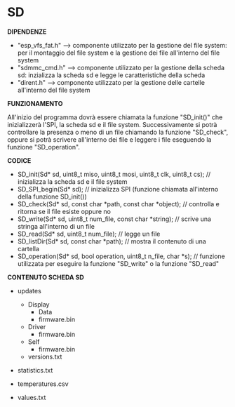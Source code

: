 # SD

**DIPENDENZE**
- "esp_vfs_fat.h" --> componente utilizzato per la gestione del file system: per il montaggio del file system e la gestione dei file all'interno del file system
- "sdmmc_cmd.h" --> componente utilizzato per la gestione della scheda sd: inzializza la scheda sd e legge le caratteristiche della scheda
- "dirent.h" --> componente utilizzato per la gestione delle cartelle all'interno del file system

**FUNZIONAMENTO**

All'inizio del programma dovrà essere chiamata la funzione "SD_init()" che inizializzerà l'SPI, la scheda sd e il file system. Successivamente si potrà controllare la presenza o meno di un file chiamando la funzione "SD_check", oppure si potrà scrivere all'interno dei file e leggere i file eseguendo la funzione "SD_operation".

**CODICE**
- SD_init(Sd* sd, uint8_t miso, uint8_t mosi, uint8_t clk, uint8_t cs);  //  inizializza la scheda sd e il file system
- SD_SPI_begin(Sd* sd);  //  inizializza SPI (funzione chiamata all'interno della funzione SD_init())
- SD_check(Sd* sd, const char *path, const char *object);  //  controlla e ritorna se il file esiste oppure no
- SD_write(Sd* sd, uint8_t num_file, const char *string);  //  scrive una stringa all'interno di un file
- SD_read(Sd* sd, uint8_t num_file);  //  legge un file
- SD_listDir(Sd* sd, const char *path);  //  mostra il contenuto di una cartella
- SD_operation(Sd* sd, bool operation, uint8_t n_file, char *s);  //  funzione utilizzata per eseguire la funzione "SD_write" o la funzione "SD_read"

**CONTENUTO SCHEDA SD**
- updates
  - Display
    - Data
    - firmware.bin
  - Driver
    - firmware.bin
  - Self
    - firmware.bin
  - versions.txt

- statistics.txt

- temperatures.csv

- values.txt
